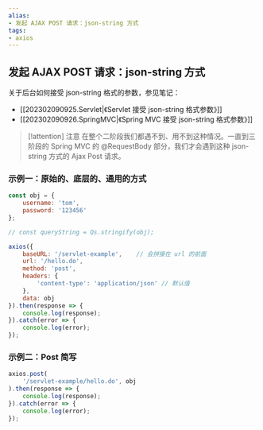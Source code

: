 ```yaml
---
alias: 
- 发起 AJAX POST 请求：json-string 方式
tags: 
- axios
---
```


## 发起 AJAX POST 请求：json-string 方式

关于后台如何接受 json-string 格式的参数，参见笔记：

- [[202302090925.Servlet|《Servlet 接受 json-string 格式参数》]]
- [[202302090926.SpringMVC|《Spring MVC 接受 json-string 格式参数》]]

> [!attention] 注意
> 在整个二阶段我们都遇不到、用不到这种情况。一直到三阶段的 Spring MVC 的 @RequestBody 部分，我们才会遇到这种 json-string 方式的 Ajax Post 请求。


### 示例一：原始的、底层的、通用的方式

```js
const obj = {
    username: 'tom',
    password: '123456'
};

// const queryString = Qs.stringify(obj);

axios({
    baseURL: '/servlet-example',    // 会拼接在 url 的前面
    url: '/hello.do',
    method: 'post',
    headers: {
        'content-type': 'application/json' // 默认值
    }, 
    data: obj
}).then(response => {
    console.log(response);
}).catch(error => {
    console.log(error);
});
```

### 示例二：Post 简写

```js
axios.post(
    '/servlet-example/hello.do', obj
).then(response => {
    console.log(response);
}).catch(error => {
    console.log(error);
});
```
